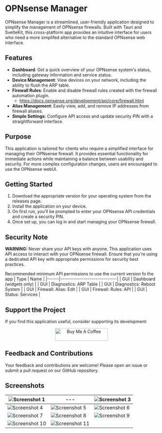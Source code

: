# OPNsense Manager

OPNsense Manager is a streamlined, user-friendly application designed to simplify the management of OPNsense firewalls. Built with Tauri and SvelteKit, this cross-platform app provides an intuitive interface for users who need a more simplifed alternative to the standard OPNsense web interface.

## Features

- **Dashboard**: Get a quick overview of your OPNsense system's status, including gateway information and service status.
- **Device Management**: View devices on your network, including the ability to flush the ARP table.
- **Firewall Rules**: Enable and disable firewall rules created with the firewall automation plugin. 
    - https://docs.opnsense.org/development/api/core/firewall.html
- **Alias Management**: Easily view, add, and remove IP addresses from firewall aliases.
- **Simple Settings**: Configure API access and update security PIN with a straightforward interface.

## Purpose

This application is tailored for clients who require a simplified interface for managing their OPNsense firewall. It provides essential functionality for immediate actions while maintaining a balance between usability and security. For more complex configuration changes, users are encouraged to use the OPNsense webUI.

## Getting Started

1. Download the appropriate version for your operating system from the releases page.
2. Install the application on your device.
3. On first run, you'll be prompted to enter your OPNsense API credentials and create a security PIN.
4. Once set up, you can log in and start managing your OPNsense firewall.

## Security Note
**WARNING:** Never share your API keys with anyone. 
This application uses API access to interact with your OPNsense firewall. Ensure that you're using a dedicated API key with appropriate permissions for security best practices.

Recommended minimum API permissions to use the current version fo the app
| Type | Name                        |
|------|-----------------------------|
| GUI  | Dashboard (widgets only)    |
| GUI  | Diagnostics: ARP Table      |
| GUI  | Diagnostics: Reboot System  |
| GUI  | Firewall: Alias: Edit       |
| GUI  | Firewall: Rules: API        |
| GUI  | Status: Services            |



## Support the Project

If you find this application useful, consider supporting its development:

<div style="text-align: center;">
    <a href="https://www.buymeacoffee.com/swingline" target="_blank">
        <img src="https://cdn.buymeacoffee.com/buttons/default-orange.png" alt="Buy Me A Coffee" height="41" width="174">
    </a>
</div>



## Feedback and Contributions

Your feedback and contributions are welcome! Please open an issue or submit a pull request on our GitHub repository.


## Screenshots

|  ![Screenshot 1](https://github.com/user-attachments/assets/4a3f55d2-88e1-4ab5-870e-3c843659129b)  | --- | ![Screenshot 3](https://github.com/user-attachments/assets/c7129725-b9cc-400c-bfdf-c56df1a28284) |
|---|---|---|
| ![Screenshot 4](https://github.com/user-attachments/assets/36f17388-6053-4b43-9dda-5221ba607b5b) | ![Screenshot 5](https://github.com/user-attachments/assets/44fbd91e-9619-4f3a-81a6-115efca856be) | ![Screenshot 6](https://github.com/user-attachments/assets/358dab68-280c-48de-bd33-0ed9b5a02643) |
| ![Screenshot 7](https://github.com/user-attachments/assets/fa9dfa64-b79d-46bb-962b-d91a2f12dfff) | ![Screenshot 8](https://github.com/user-attachments/assets/a6045ee6-7bc3-4062-9e40-1a78d55ed900) | ![Screenshot 9](https://github.com/user-attachments/assets/abfa9c49-daed-4458-9abe-9d5a23b2a328) |
| ![Screenshot 10](https://github.com/user-attachments/assets/9b0bf147-6883-4c5a-9891-79fded253762) | ![Screenshot 11](https://github.com/user-attachments/assets/4330a3cd-ab23-40a4-93fb-d5e7c08c98dd) | |

